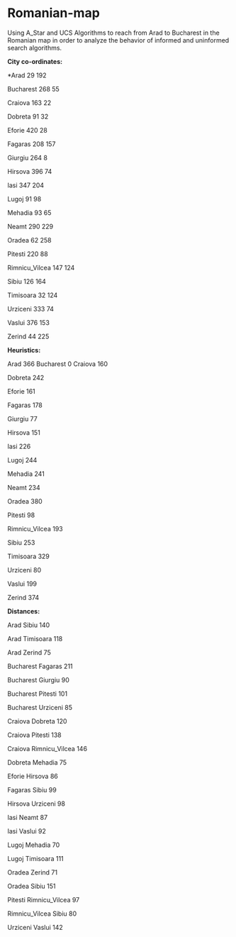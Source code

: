 # Romanian-map
Using A_Star and UCS Algorithms to reach from Arad to Bucharest in the Romanian map in order to analyze the behavior of informed and uninformed search algorithms.

**City co-ordinates:**

*Arad 29 192

Bucharest 268 55

Craiova 163 22

Dobreta 91 32

Eforie 420 28

Fagaras 208 157

Giurgiu 264 8

Hirsova 396 74

Iasi 347 204

Lugoj 91 98

Mehadia 93 65

Neamt 290 229

Oradea 62 258

Pitesti 220 88

Rimnicu_Vilcea 147 124

Sibiu 126 164

Timisoara 32 124

Urziceni 333 74

Vaslui 376 153

Zerind 44 225

**Heuristics:**

Arad 366
Bucharest 0
Craiova 160

Dobreta 242

Eforie 161

Fagaras 178

Giurgiu 77

Hirsova 151

Iasi 226

Lugoj 244

Mehadia 241

Neamt 234

Oradea 380

Pitesti 98

Rimnicu_Vilcea 193

Sibiu 253

Timisoara 329

Urziceni 80

Vaslui 199

Zerind 374

**Distances:**

Arad Sibiu 140

Arad Timisoara 118

Arad Zerind 75

Bucharest Fagaras 211

Bucharest Giurgiu 90

Bucharest Pitesti 101

Bucharest Urziceni 85

Craiova Dobreta 120

Craiova Pitesti 138

Craiova Rimnicu_Vilcea 146

Dobreta Mehadia 75

Eforie Hirsova 86

Fagaras Sibiu 99

Hirsova Urziceni 98

Iasi Neamt 87

Iasi Vaslui 92

Lugoj Mehadia 70

Lugoj Timisoara 111

Oradea Zerind 71

Oradea Sibiu 151

Pitesti Rimnicu_Vilcea 97

Rimnicu_Vilcea Sibiu 80

Urziceni Vaslui 142
